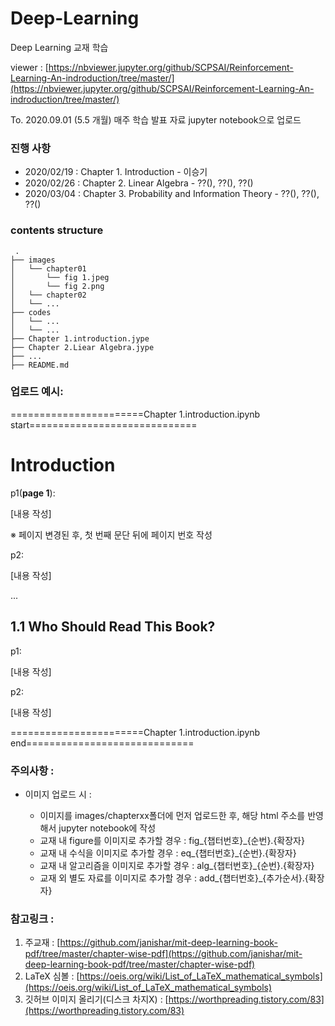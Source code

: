 # Deep-Learning
Deep Learning 교재 학습

viewer : [https://nbviewer.jupyter.org/github/SCPSAI/Reinforcement-Learning-An-indroduction/tree/master/](https://nbviewer.jupyter.org/github/SCPSAI/Reinforcement-Learning-An-indroduction/tree/master/)

To. 2020.09.01 (5.5 개월)
매주 학습 발표 자료 jupyter notebook으로 업로드

### 진행 사항
- 2020/02/19 : Chapter 1. Introduction - 이승기
- 2020/02/26 : Chapter 2. Linear Algebra - ??(), ??(), ??()
- 2020/03/04 : Chapter 3. Probability and Information Theory - ??(), ??(), ??()

### contents structure

```
 .
├── images
│   └── chapter01
│       └── fig 1.jpeg
│       └── fig 2.png
│   └── chapter02
│   └── ...
├── codes
│   └── ...
│   └── ...
├── Chapter 1.introduction.jype
├── Chapter 2.Liear Algebra.jype
├── ...
├── README.md
```

### 업로드 예시:


=======================Chapter 1.introduction.ipynb start=============================

# Introduction

p1(**page 1**): 

[내용 작성]

※ 페이지 변경된 후, 첫 번째 문단 뒤에 페이지 번호 작성

p2:

[내용 작성]


...


## 1.1 Who Should Read This Book?

p1:

[내용 작성]

p2:

[내용 작성]


=======================Chapter 1.introduction.ipynb end=============================

### 주의사항 :

- 이미지 업로드 시 : 

  - 이미지를 images/chapterxx폴더에 먼저 업로드한 후, 해당 html 주소를 반영해서 jupyter notebook에 작성
  - 교재 내 figure를 이미지로 추가할 경우 : fig_{챕터번호}_{순번}.{확장자}
  - 교재 내 수식을 이미지로 추가할 경우 : eq_{챕터번호}_{순번}.{확장자}
  - 교재 내 알고리즘을 이미지로 추가할 경우 : alg_{챕터번호}_{순번}.{확장자}
  - 교재 외 별도 자료를 이미지로 추가할 경우 : add_{챕터번호}_{추가순서}.{확장자}


### 참고링크 :
 
1. 주교재 : [https://github.com/janishar/mit-deep-learning-book-pdf/tree/master/chapter-wise-pdf](https://github.com/janishar/mit-deep-learning-book-pdf/tree/master/chapter-wise-pdf)
2. LaTeX 심볼 : [https://oeis.org/wiki/List_of_LaTeX_mathematical_symbols](https://oeis.org/wiki/List_of_LaTeX_mathematical_symbols)
3. 깃허브 이미지 올리기(디스크 차지X) : [https://worthpreading.tistory.com/83](https://worthpreading.tistory.com/83)
